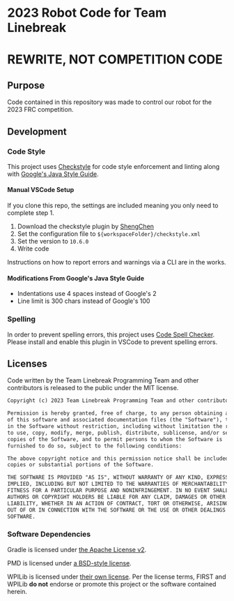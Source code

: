# 2023 Robot Code for Team Linebreak

# **REWRITE, NOT COMPETITION CODE**

## Purpose

Code contained in this repository was made to control our robot for the 2023 FRC competition.

## Development

### Code Style

This project uses [Checkstyle](https://checkstyle.org) for code style enforcement and linting along with [Google's Java Style Guide](https://google.github.io/styleguide/javaguide.html).

#### Manual VSCode Setup

If you clone this repo, the settings are included meaning you only need to complete step 1.

1. Download the checkstyle plugin by [ShengChen](https://marketplace.visualstudio.com/items?itemName=shengchen.vscode-checkstyle)
2. Set the configuration file to `${workspaceFolder}/checkstyle.xml`
3. Set the version to `10.6.0`
4. Write code

Instructions on how to report errors and warnings via a CLI are in the works.

#### Modifications From Google's Java Style Guide

+ Indentations use 4 spaces instead of Google's 2
+ Line limit is 300 chars instead of Google's 100

### Spelling

In order to prevent spelling errors, this project uses [Code Spell Checker](https://marketplace.visualstudio.com/items?itemName=streetsidesoftware.code-spell-checker). Please install and enable this plugin in VSCode to prevent spelling errors.

## Licenses

Code written by the Team Linebreak Programming Team and other contributors is released to the public under the MIT license.

```txt
Copyright (c) 2023 Team Linebreak Programming Team and other contributors

Permission is hereby granted, free of charge, to any person obtaining a copy
of this software and associated documentation files (the "Software"), to deal
in the Software without restriction, including without limitation the rights
to use, copy, modify, merge, publish, distribute, sublicense, and/or sell
copies of the Software, and to permit persons to whom the Software is
furnished to do so, subject to the following conditions:

The above copyright notice and this permission notice shall be included in all
copies or substantial portions of the Software.

THE SOFTWARE IS PROVIDED "AS IS", WITHOUT WARRANTY OF ANY KIND, EXPRESS OR
IMPLIED, INCLUDING BUT NOT LIMITED TO THE WARRANTIES OF MERCHANTABILITY,
FITNESS FOR A PARTICULAR PURPOSE AND NONINFRINGEMENT. IN NO EVENT SHALL THE
AUTHORS OR COPYRIGHT HOLDERS BE LIABLE FOR ANY CLAIM, DAMAGES OR OTHER
LIABILITY, WHETHER IN AN ACTION OF CONTRACT, TORT OR OTHERWISE, ARISING FROM,
OUT OF OR IN CONNECTION WITH THE SOFTWARE OR THE USE OR OTHER DEALINGS IN THE
SOFTWARE.
```

### Software Dependencies

Gradle is licensed under [the Apache License v2](./gradle/LICENSE).

PMD is licensed under [a BSD-style license](./pmd/LICENSE).

WPILib is licensed under [their own license](./WPILib-License.md). Per the license terms, FIRST and WPILib **do not** endorse or promote this project or the software contained herein.
